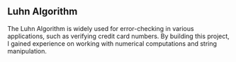 ## Luhn Algorithm

The Luhn Algorithm is widely used for error-checking in various applications, such as verifying credit card numbers.
By building this project, I gained experience on working with numerical computations and string manipulation.
